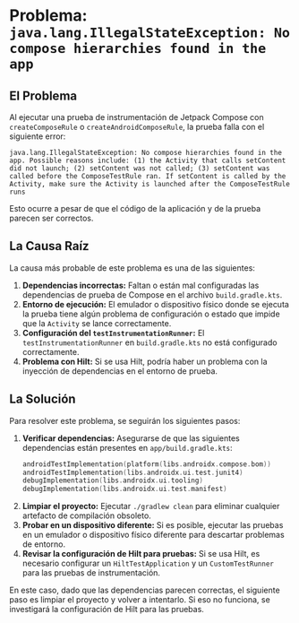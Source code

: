 # Problema: `java.lang.IllegalStateException: No compose hierarchies found in the app`

## El Problema

Al ejecutar una prueba de instrumentación de Jetpack Compose con `createComposeRule` o `createAndroidComposeRule`, la prueba falla con el siguiente error:

```
java.lang.IllegalStateException: No compose hierarchies found in the app. Possible reasons include: (1) the Activity that calls setContent did not launch; (2) setContent was not called; (3) setContent was called before the ComposeTestRule ran. If setContent is called by the Activity, make sure the Activity is launched after the ComposeTestRule runs
```

Esto ocurre a pesar de que el código de la aplicación y de la prueba parecen ser correctos.

## La Causa Raíz

La causa más probable de este problema es una de las siguientes:

1.  **Dependencias incorrectas:** Faltan o están mal configuradas las dependencias de prueba de Compose en el archivo `build.gradle.kts`.
2.  **Entorno de ejecución:** El emulador o dispositivo físico donde se ejecuta la prueba tiene algún problema de configuración o estado que impide que la `Activity` se lance correctamente.
3.  **Configuración del `testInstrumentationRunner`:** El `testInstrumentationRunner` en `build.gradle.kts` no está configurado correctamente.
4.  **Problema con Hilt:** Si se usa Hilt, podría haber un problema con la inyección de dependencias en el entorno de prueba.

## La Solución

Para resolver este problema, se seguirán los siguientes pasos:

1.  **Verificar dependencias:** Asegurarse de que las siguientes dependencias están presentes en `app/build.gradle.kts`:
    ```kotlin
    androidTestImplementation(platform(libs.androidx.compose.bom))
    androidTestImplementation(libs.androidx.ui.test.junit4)
    debugImplementation(libs.androidx.ui.tooling)
    debugImplementation(libs.androidx.ui.test.manifest)
    ```
2.  **Limpiar el proyecto:** Ejecutar `./gradlew clean` para eliminar cualquier artefacto de compilación obsoleto.
3.  **Probar en un dispositivo diferente:** Si es posible, ejecutar las pruebas en un emulador o dispositivo físico diferente para descartar problemas de entorno.
4.  **Revisar la configuración de Hilt para pruebas:** Si se usa Hilt, es necesario configurar un `HiltTestApplication` y un `CustomTestRunner` para las pruebas de instrumentación.

En este caso, dado que las dependencias parecen correctas, el siguiente paso es limpiar el proyecto y volver a intentarlo. Si eso no funciona, se investigará la configuración de Hilt para las pruebas.
